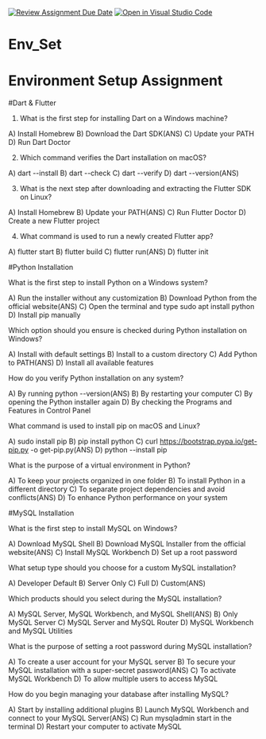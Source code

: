 [![Review Assignment Due Date](https://classroom.github.com/assets/deadline-readme-button-22041afd0340ce965d47ae6ef1cefeee28c7c493a6346c4f15d667ab976d596c.svg)](https://classroom.github.com/a/vnsr1XuU)
[![Open in Visual Studio Code](https://classroom.github.com/assets/open-in-vscode-2e0aaae1b6195c2367325f4f02e2d04e9abb55f0b24a779b69b11b9e10269abc.svg)](https://classroom.github.com/online_ide?assignment_repo_id=15624116&assignment_repo_type=AssignmentRepo)
# Env_Set

# Environment Setup Assignment

#Dart & Flutter

1. What is the first step for installing Dart on a Windows machine?

A) Install Homebrew
B) Download the Dart SDK(ANS)
C) Update your PATH
D) Run Dart Doctor


2. Which command verifies the Dart installation on macOS?

A) dart --install
B) dart --check
C) dart --verify
D) dart --version(ANS)


3. What is the next step after downloading and extracting the Flutter SDK on Linux?

A) Install Homebrew
B) Update your PATH(ANS)
C) Run Flutter Doctor
D) Create a new Flutter project


4. What command is used to run a newly created Flutter app?

A) flutter start
B) flutter build
C) flutter run(ANS)
D) flutter init


#Python Installation

What is the first step to install Python on a Windows system?

A) Run the installer without any customization
B) Download Python from the official website(ANS)
C) Open the terminal and type sudo apt install python
D) Install pip manually

Which option should you ensure is checked during Python installation on Windows?

A) Install with default settings
B) Install to a custom directory
C) Add Python to PATH(ANS)
D) Install all available features

How do you verify Python installation on any system?

A) By running python --version(ANS)
B) By restarting your computer
C) By opening the Python installer again
D) By checking the Programs and Features in Control Panel

What command is used to install pip on macOS and Linux?

A) sudo install pip
B) pip install python
C) curl https://bootstrap.pypa.io/get-pip.py -o get-pip.py(ANS)
D) python --install pip

What is the purpose of a virtual environment in Python?

A) To keep your projects organized in one folder
B) To install Python in a different directory
C) To separate project dependencies and avoid conflicts(ANS)
D) To enhance Python performance on your system

#MySQL Installation

What is the first step to install MySQL on Windows?

A) Download MySQL Shell
B) Download MySQL Installer from the official website(ANS)
C) Install MySQL Workbench
D) Set up a root password

What setup type should you choose for a custom MySQL installation?

A) Developer Default
B) Server Only
C) Full
D) Custom(ANS)

Which products should you select during the MySQL installation?

A) MySQL Server, MySQL Workbench, and MySQL Shell(ANS)
B) Only MySQL Server
C) MySQL Server and MySQL Router
D) MySQL Workbench and MySQL Utilities

What is the purpose of setting a root password during MySQL installation?

A) To create a user account for your MySQL server
B) To secure your MySQL installation with a super-secret password(ANS)
C) To activate MySQL Workbench
D) To allow multiple users to access MySQL

How do you begin managing your database after installing MySQL?

A) Start by installing additional plugins
B) Launch MySQL Workbench and connect to your MySQL Server(ANS)
C) Run mysqladmin start in the terminal
D) Restart your computer to activate MySQL
